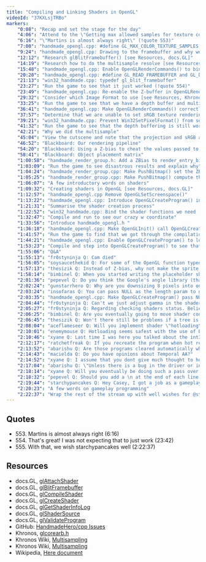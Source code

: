 ```yaml
---
title: "Compiling and Linking Shaders in OpenGL"
videoId: "37KXLsjTRBo"
markers:
    "0:08": "Recap and set the stage for the day"
    "4:06": "Attend to the \"Getting max allowed samples for texture correctly\" issue [see Resources, GitHub]"
    "6:16": "\"Martins is almost always right\" (!quote 553)"
    "7:00": "handmade_opengl.cpp: #define GL_MAX_COLOR_TEXTURE_SAMPLES and GL_MAX_DEPTH_TEXTURE_SAMPLES for OpenGLRenderCommands() to use"
    "9:24": "handmade_opengl.cpp: Drawing to the framebuffer and why we must call glBlitFramebuffer() to do a multisample resolve"
    "12:12": "Research glBlitFramebuffer() [see Resources, docs.GL]"
    "14:19": "Research how to do the multisample resolve [see Resources, Khronos]"
    "15:48": "handmade_opengl.cpp: Enable OpenGLRenderCommands() to bind the framebuffer and perform the multisample resolve"
    "20:28": "handmade_opengl.cpp: #define GL_READ_FRAMEBUFFER and GL_DRAW_FRAMEBUFFER from the corearb.h [see Resources, Khronos]"
    "21:13": "win32_handmade.cpp: typedef gl_blit_framebuffer"
    "23:27": "Run the game to see that it just worked (!quote 554)"
    "23:49": "handmade_opengl.cpp: Re-enable the Z-buffer in OpenGLRenderCommands()"
    "29:32": "Consider which Image Format to use [see Resources, Khronos Wiki]"
    "33:25": "Run the game to see that we have a depth buffer and multisample antialiasing, but that our colours are wrong"
    "36:41": "handmade_opengl.cpp: Make OpenGLRenderCommands() correctly iterate over the render targets"
    "37:57": "Determine that we are unable to set sRGB texture rendering on this graphics card"
    "39:21": "win32_handmade.cpp: Prevent Win32SetPixelFormat() from setting the depth bits"
    "41:32": "Run the game to see that the depth buffering is still working just fine"
    "42:21": "Why we did the multisample"
    "45:04": "View the cutscene and note that the projection and sRGB are incorrect"
    "46:52": "Blackboard: Our rendering pipeline"
    "54:20": "Blackboard: Using a Z-bias to cheat the values passed to the depth buffer"
    "58:41": "Blackboard: Object placement matrix"
    "1:00:58": "handmade_render_group.h: Add a ZBias to render_entry_bitmap"
    "1:03:09": "Run the game to see disastrous results and explain why"
    "1:04:24": "handmade_render_group.cpp: Make PushBitmap() set the ZBias and run the game to see everybody sucked out to infinity and beyond"
    "1:05:25": "handmade_render_group.cpp: Make PushBitmap() compute the ZBias in proportion to the Height"
    "1:06:07": "A few introductory words on shaders"
    "1:09:32": "Creating shaders in OpenGL [see Resources, docs.GL]"
    "1:12:57": "handmade_opengl.cpp Remove OpenGLSetScreenspace()"
    "1:13:22": "handmade_opengl.cpp: Introduce OpenGLCreateProgram() in conjunction with docs.GL [see Resources, docs.GL]"
    "1:21:31": "Summarise the shader creation process"
    "1:22:52": "win32_handmade.cpp: Bind the shader functions we need [see Resources, Khronos]"
    "1:32:47": "Compile and run to see our crazy w coordinate"
    "1:33:56": "Introduce handmade_opengl.h "
    "1:36:18": "handmade_opengl.cpp: Make OpenGLInit() call OpenGLCreateProgram(), and write here docs for Header, Vertex and Fragment code"
    "1:41:57": "Run the game to find that we got through the compilation phase okay, and determine to enable OpenGLCreateProgram() to perform error handling"
    "1:44:21": "handmade_opengl.cpp: Enable OpenGLCreateProgram() to log shader info and assert on validation failure [see Resources, docs.GL]"
    "1:53:23": "Compile and step into OpenGLCreateProgram() to see that we pass shader validation"
    "1:55:06": "Q&A"
    "1:55:13": "fr0styninja Q: Cam died"
    "1:56:05": "soysaucethekid Q: For some of the OpenGL function typedefs, you have the WINAPI entrypoint and others don't. I thought it was necessary to have it or else you get run-time errors when calling those functions (or at least I did)"
    "1:57:13": "thesizik Q: Instead of Z-bias, why not make the sprite cards stand up at a steeper angle, and make them trapezoidal to undo the perspective foreshortening?"
    "1:58:14": "bimbinel Q: When you started writing the placeholder shader code you mentioned something about “C++ ??? docs” that are not yet fully implemented. What is this feature exactly? [see Resources, Wikipedia]"
    "2:01:36": "pepevel Q: Do you think the Google's angle library (that translates OpenGL to DirectX calls) would solve the sRGB problem on your graphics card?"
    "2:02:24": "gunstarrhero Q: Why are you downsizing 8 pixels into one using blit and not using 32 bit math and rendering 6 back into 2 with a subtract to finalize 8? 2 pass out of 8 bit back to render allows alpha on/off values and colour value attach. ( A|C| instead of colour value) where alpha belongs in blit, define each pixel"
    "2:03:24": "insofaras Q: You can pass NULL as the length param to glShaderSource and it treats all the strings as null terminated"
    "2:03:35": "handmade_opengl.cpp: Make OpenGLCreateProgram() pass NULL to glShaderSource()"
    "2:04:44": "fr0styninja Q: Can't we just adjust gamma in the shaders?"
    "2:05:27": "fr0styninja Q: Regarding checking shaders status. Believe best practice is checking GL_COMPILE_STATUS after compiling a shader and then GL_LINK_STATUS after linking a program"
    "2:06:25": "bimbinel Q: Are you eventually going to move shader code into the asset packs, or are you going to keep it inline?"
    "2:06:45": "thesizik Q: Won't there still be problems if a tree is in front of a tall block, if the sprite still technically intersects the tile above?"
    "2:08:04": "aceflameseer Q: Will you implement shader \"hotloading\"?"
    "2:10:01": "enemymouse Q: Hotloading seems safest with the use of BindAttribLocation, correct, so as not to have to chase locations all over the place?"
    "2:10:46": "xyane Q: Last time I was here you talked about the int32x types. What are your thoughts on type space vs cache utilization?"
    "2:12:17": "ratchetfreak Q: If you recreate the program when hot reloading, you should probably free the old shaders and program"
    "2:13:52": "abarishu Q: Are those programs cleared automatically when the game exits?"
    "2:14:43": "macielda Q: Do you have opinions about Temporal AA?"
    "2:14:52": "xyane Q: I assume that you dont give much thought to how hot data is? I remember a talk by Andrei that you could get a few percent speed up just from organizing the data according to hotness"
    "2:17:04": "abarishu Q: \"Unless there is a bug in the driver or in Windows...\" Yeah, there are never any bugs in those"
    "2:18:14": "xyane Q: Will you eventually be doing such a pass over Handmade Hero?"
    "2:18:32": "pepevel Q: Should you add a \n at the end of each line with the format you are using? Wouldn't it be parsed by OpenGL as a long comment as it is now?"
    "2:19:44": "starchypancakes Q: Hey Casey, I got a job as a gameplay programmer! Wouldn't have happened without this stream, not in a million years"
    "2:20:23": "A few words on gameplay programming"
    "2:22:37": "Wrap the rest of the stream up with well wishes for @starchypancakes (!quote 555)"
---
```


## Quotes

* 553\. Martins is almost always right (6:16)
* 554\. That's great! I was not expecting that to just work (23:42)
* 555\. With that, we wish starchypancakes well (2:22:37)

## Resources

* docs.GL, [glAttachShader](http://docs.gl/gl3/glAttachShader)
* docs.GL, [glBlitFramebuffer](http://docs.gl/gl3/glBlitFramebuffer)
* docs.GL, [glCompileShader](http://docs.gl/gl3/glCompileShader)
* docs.GL, [glCreateShader](http://docs.gl/gl3/glCreateShader)
* docs.GL, [glGetShaderInfoLog](http://docs.gl/gl3/glGetShaderInfoLog)
* docs.GL, [glShaderSource](http://docs.gl/gl3/glShaderSource)
* docs.GL, [glValidateProgram](http://docs.gl/gl3/glValidateProgram)
* GitHub: [HandmadeHero/cpp Issues](https://github.com/HandmadeHero/cpp/issues)
* Khronos, [glcorearb.h](https://www.khronos.org/registry/OpenGL/api/GL/glcorearb.h)
* Khronos Wiki, [Multisampling](https://www.khronos.org/opengl/wiki/Image_Format)
* Khronos Wiki, [Multisampling](https://www.khronos.org/opengl/wiki/Multisampling)
* Wikipedia, [Here document](https://en.wikipedia.org/wiki/Here_document)
